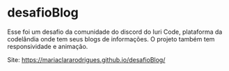 # desafioBlog
Esse foi um desafio da comunidade do discord do Iuri Code, plataforma da codelândia onde tem seus blogs de informações.  O projeto também tem responsividade e animação.

Site: https://mariaclararodrigues.github.io/desafioBlog/
